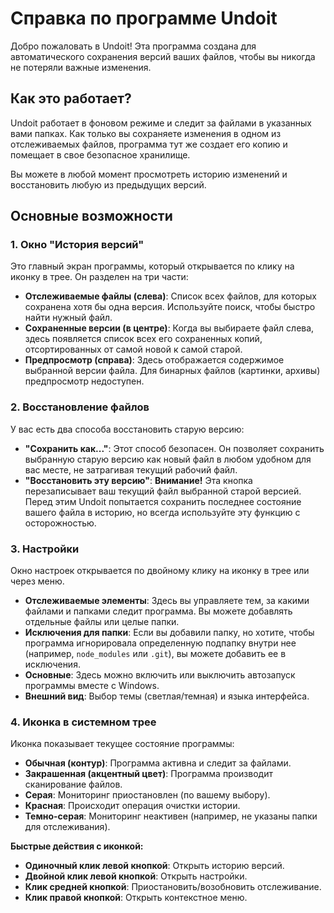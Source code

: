 # Справка по программе Undoit

Добро пожаловать в Undoit! Эта программа создана для автоматического сохранения версий ваших файлов, чтобы вы никогда не потеряли важные изменения.

## Как это работает?

Undoit работает в фоновом режиме и следит за файлами в указанных вами папках. Как только вы сохраняете изменения в одном из отслеживаемых файлов, программа тут же создает его копию и помещает в свое безопасное хранилище.

Вы можете в любой момент просмотреть историю изменений и восстановить любую из предыдущих версий.

## Основные возможности

### 1. Окно "История версий"

Это главный экран программы, который открывается по клику на иконку в трее. Он разделен на три части:

*   **Отслеживаемые файлы (слева)**: Список всех файлов, для которых сохранена хотя бы одна версия. Используйте поиск, чтобы быстро найти нужный файл.
*   **Сохраненные версии (в центре)**: Когда вы выбираете файл слева, здесь появляется список всех его сохраненных копий, отсортированных от самой новой к самой старой.
*   **Предпросмотр (справа)**: Здесь отображается содержимое выбранной версии файла. Для бинарных файлов (картинки, архивы) предпросмотр недоступен.

### 2. Восстановление файлов

У вас есть два способа восстановить старую версию:

*   **"Сохранить как..."**: Этот способ безопасен. Он позволяет сохранить выбранную старую версию как новый файл в любом удобном для вас месте, не затрагивая текущий рабочий файл.
*   **"Восстановить эту версию"**: **Внимание!** Эта кнопка перезаписывает ваш текущий файл выбранной старой версией. Перед этим Undoit попытается сохранить последнее состояние вашего файла в историю, но всегда используйте эту функцию с осторожностью.

### 3. Настройки

Окно настроек открывается по двойному клику на иконку в трее или через меню.

*   **Отслеживаемые элементы**: Здесь вы управляете тем, за какими файлами и папками следит программа. Вы можете добавлять отдельные файлы или целые папки.
*   **Исключения для папки**: Если вы добавили папку, но хотите, чтобы программа игнорировала определенную подпапку внутри нее (например, `node_modules` или `.git`), вы можете добавить ее в исключения.
*   **Основные**: Здесь можно включить или выключить автозапуск программы вместе с Windows.
*   **Внешний вид**: Выбор темы (светлая/темная) и языка интерфейса.

### 4. Иконка в системном трее

Иконка показывает текущее состояние программы:

*   **Обычная (контур)**: Программа активна и следит за файлами.
*   **Закрашенная (акцентный цвет)**: Программа производит сканирование файлов.
*   **Серая**: Мониторинг приостановлен (по вашему выбору).
*   **Красная**: Происходит операция очистки истории.
*   **Темно-серая**: Мониторинг неактивен (например, не указаны папки для отслеживания).

**Быстрые действия с иконкой:**

*   **Одиночный клик левой кнопкой**: Открыть историю версий.
*   **Двойной клик левой кнопкой**: Открыть настройки.
*   **Клик средней кнопкой**: Приостановить/возобновить отслеживание.
*   **Клик правой кнопкой**: Открыть контекстное меню.